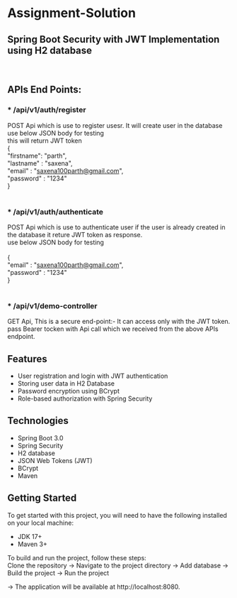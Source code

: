 # Assignment-Solution
## Spring Boot Security with JWT Implementation using H2 database
<br>

## APIs End Points:

### * /api/v1/auth/register
POST Api which is use to register usesr. It will create user in the database <br>
use below JSON body for testing <br>
this will return  JWT token
<br>
{<br>
    "firstname": "parth", <br>
    "lastname" : "saxena", <br>
    "email" : "saxena100parth@gmail.com", <br>
    "password" : "1234"  <br>
}  <br>
<br>
### * /api/v1/auth/authenticate
POST Api which is use to authenticate user if the user is already created in the database it reture JWT token as response. <br>
use below JSON body for testing <br>
<br>
{<br>
    "email" : "saxena100parth@gmail.com", <br>
    "password" : "1234"  <br>
}  <br>
<br>
### * /api/v1/demo-controller

GET Api, This is a secure end-point:- It can access only with the JWT token.<br>
pass Bearer tocken with Api call which we received from the above APIs endpoint.<br>


## Features
* User registration and login with JWT authentication
* Storing user data in H2 Database
* Password encryption using BCrypt
* Role-based authorization with Spring Security


## Technologies
* Spring Boot 3.0
* Spring Security
* H2 database
* JSON Web Tokens (JWT)
* BCrypt
* Maven
 
## Getting Started
To get started with this project, you will need to have the following installed on your local machine:

* JDK 17+
* Maven 3+


To build and run the project, follow these steps:
<br>
 Clone the repository -> Navigate to the project directory -> Add database -> Build the project -> Run the project

-> The application will be available at http://localhost:8080.

